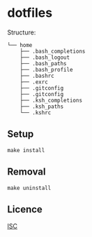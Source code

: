 # dotfiles

Structure:
```
└── home
    ├── .bash_completions
    ├── .bash_logout
    ├── .bash_paths
    ├── .bash_profile
    ├── .bashrc
    ├── .exrc
    ├── .gitconfig
    ├── .gitconfig
    ├── .ksh_completions
    ├── .ksh_paths
    └── .kshrc
```

## Setup

```shell
make install
```

## Removal

```shell
make uninstall
```

## Licence
[ISC](https://opensource.org/licenses/ISC)
